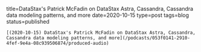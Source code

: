 
title=DataStax's Patrick McFadin on DataStax Astra, Cassandra, Cassandra data modeling patterns, and more
date=2020-10-15
type=post
tags=blog
status=published
~~~~~~
[(2020-10-15) DataStax's Patrick McFadin on DataStax Astra, Cassandra, Cassandra data modeling patterns, and more](/podcasts/053f0141-2910-4fef-9e4a-08c939506874/produced-audio) 
            